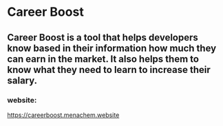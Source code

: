 # Career Boost
## Career Boost is a tool that helps developers know based in their information how much they can earn in the market. It also helps them to know what they need to learn to increase their salary.

### website:
https://careerboost.menachem.website